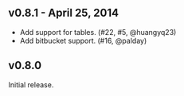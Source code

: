 ## v0.8.1 - April 25, 2014

 * Add support for tables. (#22, #5, @huangyq23)
 * Add bitbucket support. (#16, @palday)

## v0.8.0

Initial release.
